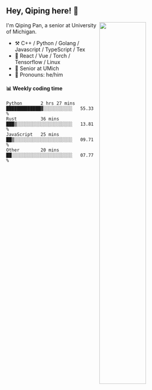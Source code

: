 

## Hey, Qiping here! :wave:

[<img align="right" width="50%" src="https://github-readme-stats.vercel.app/api?username=ppppqp&theme=dark&show_icons=true">](https://metrics.lecoq.io/ppppqp?template=classic)


I'm Qiping Pan, a senior at University of Michigan.

-   :hammer_and_pick: C++ / Python / Golang / Javascript / TypeScript / Tex
-   :pencil: React / Vue / Torch / Tensorflow / Linux 
-   :seedling: Senior at UMich
-   :man: Pronouns: he/him



#### :bar_chart: Weekly coding time

<!--START_SECTION:waka-->

```text
Python       2 hrs 27 mins   █████████████▓░░░░░░░░░░░   55.33 %
Rust         36 mins         ███▒░░░░░░░░░░░░░░░░░░░░░   13.81 %
JavaScript   25 mins         ██▒░░░░░░░░░░░░░░░░░░░░░░   09.71 %
Other        20 mins         ██░░░░░░░░░░░░░░░░░░░░░░░   07.77 %
```

<!--END_SECTION:waka-->

